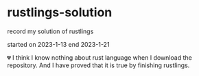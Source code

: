 # rustlings-solution

record my solution of rustlings

started on 2023-1-13
end 2023-1-21

:broken_heart: I think I know nothing about rust language when I download the repository. And I have proved that it is true by finishing rustlings.


